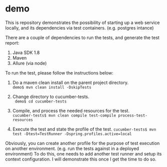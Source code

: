 # demo

This is repository demonstrates the possibility of starting up a web service locally, and its dependencies via test
containers. (e.g. postgres intance)  

There are a couple of dependencies to run the tests, and generate the test report:
1. Java SDK 1.8
2. Maven
3. Allure (via node)  

To run the test, please follow the instructions below:

1. Do a maven clean install on the parent project directory.  
``demo$ mvn clean install -DskipTests``  

2. Change directory to cucumber-tests.  
`` demo$ cd cucumber-tests``  

3. Compile, and process the needed resources for the test.  
``cucumber-tests$ mvn clean compile test-compile process-test-resources``  

4. Execute the test and state the profile of the test. 
``cucumber-tests$ mvn test -Dtest=TestRunner -Dspring.profiles.active=local``  

Obviously, you can create another profile for the purpose of test execution on another environment. 
(e.g. run the tests against in a deployed environment) To do this, one needs to add another test runner and setup its 
context configuration. I will demonstrate this once I get the time to do so.
